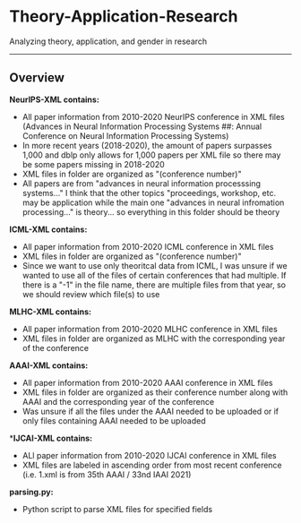 # Theory-Application-Research

Analyzing theory, application, and gender in research
________________________________________

## Overview

**NeurIPS-XML contains:**

- All paper information from 2010-2020 NeurIPS conference in XML files (Advances in Neural Information Processing Systems ##: Annual Conference on Neural Information Processing Systems)
- In more recent years (2018-2020), the amount of papers surpasses 1,000 and dblp only allows for 1,000 papers per XML file so there may be some papers missing in 2018-2020
- XML files in folder are organized as "(conference number)"
- All papers are from "advances in neural information processsing systems..." I think that the other topics "proceedings, workshop, etc. may be application while the main one "advances in neural infromation processing..." is theory... so everything in this folder should be theory


**ICML-XML contains:**
- All paper information from 2010-2020 ICML conference in XML files 
- XML files in folder are organized as "(conference number)"
- Since we want to use only theoritcal data from ICML, I was unsure if we wanted to use all of the files of certain conferences that had multiple. If there is a "-1" in the file name, there are multiple files from that year, so we should review which file(s) to use

**MLHC-XML contains:**
- All paper information from 2010-2020 MLHC conference in XML files
- XML files in folder are organized as MLHC with the corresponding year of the conference

**AAAI-XML contains:**
- All paper information from 2010-2020 AAAI conference in XML files
- XML files in folder are organized as their conference number along with AAAI and the corresponding year of the conference
- Was unsure if all the files under the AAAI needed to be uploaded or if only files containing AAAI needed to be uploaded

***IJCAI-XML contains:**
- ALl paper information from 2010-2020 IJCAI conference in XML files
- XML files are labeled in ascending order from most recent conference (i.e. 1.xml is from 35th AAAI / 33nd IAAI 2021)

**parsing.py:**
- Python script to parse XML files for specified fields

